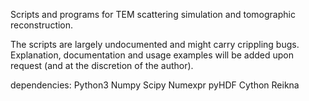 Scripts and programs for TEM scattering simulation and tomographic reconstruction.

The scripts are largely undocumented and might carry crippling bugs. Explanation, documentation and usage examples will be added upon request (and at the discretion of the author).

dependencies:
	Python3
	Numpy
	Scipy
	Numexpr
	pyHDF
	Cython
	Reikna
